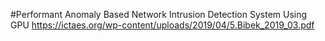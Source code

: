 #Performant Anomaly Based Network Intrusion Detection System Using GPU
https://ictaes.org/wp-content/uploads/2019/04/5.Bibek_2019_03.pdf
